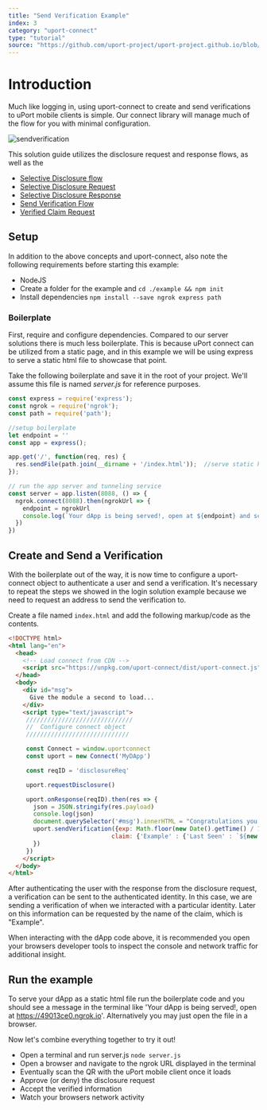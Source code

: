 ```yaml
---
title: "Send Verification Example"
index: 3
category: "uport-connect"
type: "tutorial"
source: "https://github.com/uport-project/uport-project.github.io/blob/develop/markdown/docs/connect/sendverification.md"
---
```


# Introduction

Much like logging in, using uport-connect to create and send verifications to uPort mobile clients is simple.  Our connect library will manage much of the flow for you with minimal configuration.

![sendverification](https://plantuml-server.kkeisuke.app/svg/UDfzLS5ksp0ClVih27U7xL1q7PQc2OAWiUEi6x8XQmlii0oe8ZEfK5do9BdDLlJVHzcEwnJEVB94yl4zyXc-i8uPLsGoO8NJgiXMQ09xBrJE3Cl0w4AbN1k51axVjmAHtYvOcWgrsR-_GvQYcMdbOYsrWQEpGMymZJephiLVXDFpLYocMwDbf0sbr00Vuq4oEMibVTCE_vzXyNU1YYCy1HDZzED-tYSIbKUCtszATViygs0RFPacyMnM1IvVgrkNJq3Jw6Bahr_tcPud50lsvnSiQ0c2YvmfrmNK3hy6h2cqKjh04-wqwOAi0WV04kM4-zDLLaSEr4sPOojcEzVJn0xKpiKQvq9rrZu7Axs5y1hD0vemo5-qGbWij77WGuAZ3O5PsdzrQEfHfK080Q_y1U7bpSq2FYk7Xd4dj2hB7d55wvvDui67gbyi1IeN1ipF2hxgbP2umuB0fnyVZyko8SG6cKDWa0hBfRQ5GJ3UXzOj5QCQYwx8APwXjMn3-ragViUKGWbhGi-rb7GPA78tQ99PqQdiGlXVVjm0ULgdc7gk3BvVmL9jaBvCwfi2Cdwt9FzlchODmMOSGrWXTTxr0l3An8FdNJQRzU8eYe9AQ4kRvKnHltQWVXq2otD3T9kchPnMtokqkQOXEFsYdmwvu0S5puLrgAmlAHE1N6sejfoMAV4imjhe3B9gCnrw3JeZiAItLr1om9f1Ykqnx61qBLvg8bjT_ZnA-lsar_lLqh_REuaJrXO8f4Ii1MVULb2faxXsBMLXEEBUtaCuwi_woQmt7eanbqnaGtWAaotBSeaX-CESMUzjLFvu--P9uIFGXuHltptVFezEn7XqKaADmx2PVCDo-y9oKc-f8aTsuGPJyhPWqf8DBiZKz0_u1o4t39q0.svg)

This solution guide utilizes the disclosure request and response flows, as well as the 

- [Selective Disclosure flow](/flows/selectivedisclosure)
- [Selective Disclosure Request](/messages/sharereq)
- [Selective Disclosure Response](/messages/shareresp)
- [Send Verification Flow](/flows/verification)
- [Verified Claim Request](/messages/verificationreq)

## Setup

In addition to the above concepts and uport-connect, also note the following requirements before starting this example:

- NodeJS
- Create a folder for the example and `cd ./example && npm init` 
- Install dependencies `npm install --save ngrok express path`

### Boilerplate

First, require and configure dependencies.  Compared to our server solutions there is much less boilerplate.  This is because uPort connect can be utilized from a static page, and in this example we will be using express to serve a static html file to showcase that point.

Take the following boilerplate and save it in the root of your project.  We'll assume this file is named *server.js* for reference purposes.

```js
const express = require('express');
const ngrok = require('ngrok');
const path = require('path');

//setup boilerplate
let endpoint = ''
const app = express();

app.get('/', function(req, res) {
  res.sendFile(path.join(__dirname + '/index.html'));  //serve static html 
});

// run the app server and tunneling service
const server = app.listen(8088, () => {
  ngrok.connect(8088).then(ngrokUrl => {
    endpoint = ngrokUrl
    console.log(`Your dApp is being served!, open at ${endpoint} and scan the QR to login!`)
  })
})
```

## Create and Send a Verification

With the boilerplate out of the way, it is now time to configure a uport-connect object to authenticate a user and send a verification.  It's necessary to repeat the steps we showed in the login solution example because we need to request an address to send the verification to.

Create a file named `index.html` and add the following markup/code as the contents.

```html
<!DOCTYPE html>
<html lang="en">
  <head>
    <!-- Load connect from CDN -->
    <script src="https://unpkg.com/uport-connect/dist/uport-connect.js"></script>
  </head>
  <body>
    <div id="msg">
      Give the module a second to load...
    </div>
    <script type="text/javascript">
     //////////////////////////////
     //  Configure connect object
     /////////////////////////////

     const Connect = window.uportconnect
     const uport = new Connect('MyDApp')

     const reqID = 'disclosureReq'

     uport.requestDisclosure()

     uport.onResponse(reqID).then(res => {
       json = JSON.stringify(res.payload)
       console.log(json)
       document.querySelector('#msg').innerHTML = "Congratulations you are now `logged in`.  Here is your DID identifier:  " + json
       uport.sendVerification({exp: Math.floor(new Date().getTime() / 1000) + 30 * 24 * 60 * 60,
                             claim: {'Example' : {'Last Seen' : `${new Date()}`}}
       })      
     })
    </script>
  </body>
</html>
```

After authenticating the user with the response from the disclosure request, a verification can be sent to the authenticated identity.  In this case, we are sending a verification of when we interacted with a particular identity.  Later on this information can be requested by the name of the claim, which is "Example".

When interacting with the dApp code above, it is recommended you open your browsers developer tools to inspect the console and network traffic for additional insight.

## Run the example

To serve your dApp as a static html file run the boilerplate code and you should see a message in the terminal like 'Your dApp is being served!, open at https://49013ce0.ngrok.io'.  Alternatively you may just open the file in a browser.

Now let's combine everything together to try it out!

- Open a terminal and run server.js `node server.js`
- Open a browser and navigate to the ngrok URL displayed in the terminal
- Eventually scan the QR with the uPort mobile client once it loads
- Approve (or deny) the disclosure request
- Accept the verified information
- Watch your browsers network activity



